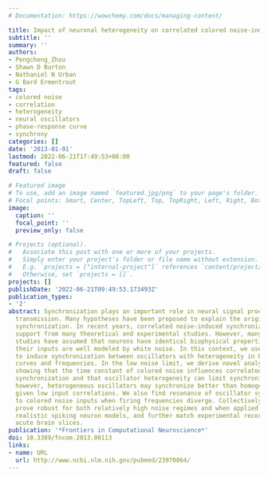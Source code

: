 ```yaml
---
# Documentation: https://wowchemy.com/docs/managing-content/

title: Impact of neuronal heterogeneity on correlated colored noise-induced synchronization
subtitle: ''
summary: ''
authors:
- Pengcheng_Zhou
- Shawn D Burton
- Nathaniel N Urban
- G Bard Ermentrout
tags:
- colored noise
- correlation
- heterogeneity
- neural oscillators
- phase-response curve
- synchrony
categories: []
date: '2013-01-01'
lastmod: 2022-06-21T17:49:53+08:00
featured: false
draft: false

# Featured image
# To use, add an image named `featured.jpg/png` to your page's folder.
# Focal points: Smart, Center, TopLeft, Top, TopRight, Left, Right, BottomLeft, Bottom, BottomRight.
image:
  caption: ''
  focal_point: ''
  preview_only: false

# Projects (optional).
#   Associate this post with one or more of your projects.
#   Simply enter your project's folder or file name without extension.
#   E.g. `projects = ["internal-project"]` references `content/project/deep-learning/index.md`.
#   Otherwise, set `projects = []`.
projects: []
publishDate: '2022-06-21T09:49:53.173493Z'
publication_types:
- '2'
abstract: Synchronization plays an important role in neural signal processing and
  transmission. Many hypotheses have been proposed to explain the origin of neural
  synchronization. In recent years, correlated noise-induced synchronization has received
  support from many theoretical and experimental studies. However, many of these prior
  studies have assumed that neurons have identical biophysical properties and that
  their inputs are well modeled by white noise. In this context, we use colored noise
  to induce synchronization between oscillators with heterogeneity in both phase-response
  curves and frequencies. In the low noise limit, we derive novel analytical theory
  showing that the time constant of colored noise influences correlated noise-induced
  synchronization and that oscillator heterogeneity can limit synchronization. Surprisingly,
  however, heterogeneous oscillators may synchronize better than homogeneous oscillators
  given low input correlations. We also find resonance of oscillator synchronization
  to colored noise inputs when firing frequencies diverge. Collectively, these results
  prove robust for both relatively high noise regimes and when applied to biophysically
  realistic spiking neuron models, and further match experimental recordings from
  acute brain slices.
publication: '*Frontiers in Computational Neuroscience*'
doi: 10.3389/fncom.2013.00113
links:
- name: URL
  url: http://www.ncbi.nlm.nih.gov/pubmed/23970864/
---
```

